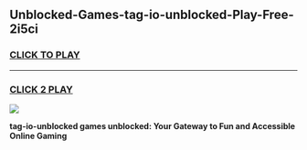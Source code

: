 
## Unblocked-Games-tag-io-unblocked-Play-Free-2i5ci
<h3>
<a href="https://premium76.site?title=tag-io-unblocked&ref=18A1">CLICK TO PLAY</a></h3>
<hr>

<h3>
<a href="https://premium76.site?title=tag-io-unblocked&ref=18A1">CLICK 2 PLAY</a>
  
</h3>

<a href="https://premium76.site?title=tag-io-unblocked&ref=18A1"><img src="https://clearcache.store/games.png"></a>


**tag-io-unblocked games unblocked: Your Gateway to Fun and Accessible Online Gaming**
